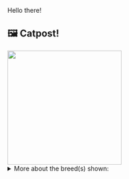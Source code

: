 Hello there!



## 🖼️ Catpost!

<sub>
    <img src="https://cdn2.thecatapi.com/images/DVWNJ5WIr.jpg" height="256">
</sub>


<details>
<summary>More about the breed(s) shown:</summary>

Breed: Turkish Angora

Description: This is a smart and intelligent cat which bonds well with humans. With its affectionate and playful personality the Angora is a top choice for families. The Angora gets along great with other pets in the home, but it will make clear who is in charge, and who the house belongs to

Links:
<ul>
  <li>CFA http://cfa.org/Breeds/BreedsSthruT/TurkishAngora.aspx</li>
  <li>Wikipedia https://en.wikipedia.org/wiki/Turkish_Angora</li>
</ul> 

</details>
